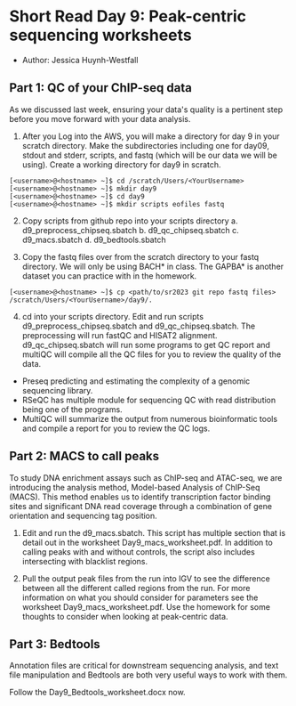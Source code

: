 # Short Read Day 9: Peak-centric sequencing worksheets
- Author: Jessica Huynh-Westfall

## Part 1: QC of your ChIP-seq data

As we discussed last week, ensuring your data's quality is a pertinent step before you move forward with your data analysis.

1. After you Log into the AWS, you will make a directory for day 9 in your scratch directory. Make the subdirectories including one for day09, stdout and stderr, scripts, and fastq (which will be our data we will be using). Create a working directory for day9 in scratch.
```
[<username>@<hostname> ~]$ cd /scratch/Users/<YourUsername>
[<username>@<hostname> ~]$ mkdir day9
[<username>@<hostname> ~]$ cd day9
[<username>@<hostname> ~]$ mkdir scripts eofiles fastq 
```

2. Copy scripts from github repo into your scripts directory
   a. d9_preprocess_chipseq.sbatch
   b. d9_qc_chipseq.sbatch
   c. d9_macs.sbatch
   d. d9_bedtools.sbatch

3. Copy the fastq files over from the scratch directory to your fastq directory. We will only be using BACH* in class. The GAPBA* is another dataset you can practice with in the homework.
```
[<username>@<hostname> ~]$ cp <path/to/sr2023 git repo fastq files> /scratch/Users/<YourUsername>/day9/.
```

4. cd into your scripts directory. Edit and run scripts d9_preprocess_chipseq.sbatch and d9_qc_chipseq.sbatch. The preprocessing will run fastQC and HISAT2 alignment. d9_qc_chipseq.sbatch will run some programs to get QC report and multiQC will compile all the QC files for you to review the quality of the data.
- Preseq predicting and estimating the complexity of a genomic sequencing library. 
- RSeQC has multiple module for sequencing QC with read distribution being one of the programs.
- MultiQC will summarize the output from numerous bioinformatic tools and compile a report for you to review the QC logs.

## Part 2: MACS to call peaks
To study DNA enrichment assays such as ChIP-seq and ATAC-seq, we are introducing the analysis method, Model-based Analysis of ChIP-Seq (MACS). This method enables us to identify transcription factor binding sites and significant DNA read coverage through a combination of gene orientation and sequencing tag position.

1. Edit and run the d9_macs.sbatch. This script has multiple section that is detail out in the worksheet Day9_macs_worksheet.pdf. In addition to calling peaks with and without controls, the script also includes intersecting with blacklist regions. 

2. Pull the output peak files from the run into IGV to see the difference between all the different called regions from the run. For more information on what you should consider for parameters see the worksheet Day9_macs_worksheet.pdf. Use the homework for some thoughts to consider when looking at peak-centric data.

## Part 3: Bedtools
Annotation files are critical for downstream sequencing analysis, and text file manipulation and Bedtools are both very useful ways to work with them.

Follow the Day9_Bedtools_worksheet.docx now.
